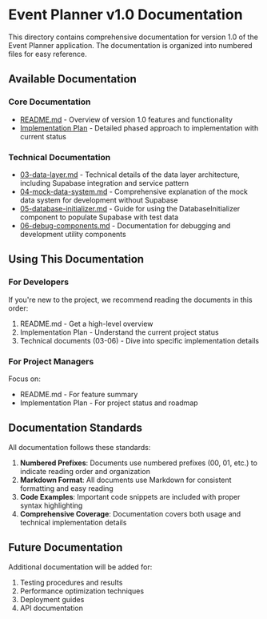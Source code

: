 # Event Planner v1.0 Documentation

This directory contains comprehensive documentation for version 1.0 of the Event Planner application. The documentation is organized into numbered files for easy reference.

## Available Documentation

### Core Documentation

- [README.md](./README.md) - Overview of version 1.0 features and functionality
- [Implementation Plan](./implementation-plan.md) - Detailed phased approach to implementation with current status

### Technical Documentation

- [03-data-layer.md](./03-data-layer.md) - Technical details of the data layer architecture, including Supabase integration and service pattern
- [04-mock-data-system.md](./04-mock-data-system.md) - Comprehensive explanation of the mock data system for development without Supabase
- [05-database-initializer.md](./05-database-initializer.md) - Guide for using the DatabaseInitializer component to populate Supabase with test data
- [06-debug-components.md](./06-debug-components.md) - Documentation for debugging and development utility components

## Using This Documentation

### For Developers

If you're new to the project, we recommend reading the documents in this order:

1. README.md - Get a high-level overview
2. Implementation Plan - Understand the current project status
3. Technical documents (03-06) - Dive into specific implementation details

### For Project Managers

Focus on:
- README.md - For feature summary
- Implementation Plan - For project status and roadmap

## Documentation Standards

All documentation follows these standards:

1. **Numbered Prefixes**: Documents use numbered prefixes (00, 01, etc.) to indicate reading order and organization
2. **Markdown Format**: All documents use Markdown for consistent formatting and easy reading
3. **Code Examples**: Important code snippets are included with proper syntax highlighting
4. **Comprehensive Coverage**: Documentation covers both usage and technical implementation details

## Future Documentation

Additional documentation will be added for:

1. Testing procedures and results
2. Performance optimization techniques
3. Deployment guides
4. API documentation 